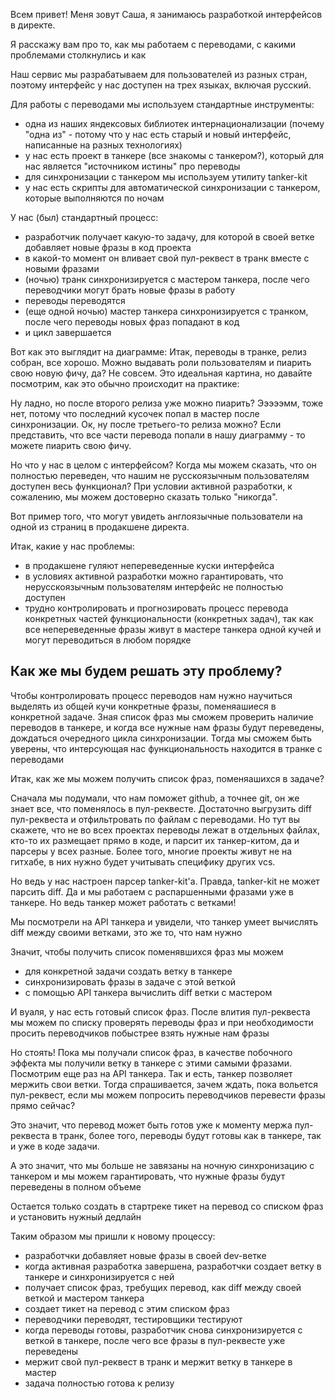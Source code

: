 Всем привет! Меня зовут Саша, я занимаюсь разработкой интерфейсов в директе.

Я расскажу вам про то, как мы работаем с переводами, с какими проблемами столкнулись и как 

Наш сервис мы разрабатываем для пользователей из разных стран, поэтому интерфейс у нас доступен на трех языках, включая русский.

Для работы с переводами мы используем стандартные инструменты:
- одна из наших яндексовых библиотек интернационализации (почему "одна из" - потому что у нас есть старый и новый интерфейс, написанные на разных технологиях)
- у нас есть проект в танкере (все знакомы с танкером?), который для нас является "источником истины" про переводы
- для синхронизации с танкером мы используем утилиту tanker-kit
- у нас есть скрипты для автоматической синхронизации с танкером, которые выполняются по ночам

У нас (был) стандартный процесс:
- разработчик получает какую-то задачу, для которой в своей ветке добавляет новые фразы в код проекта
- в какой-то момент он вливает свой пул-реквест в транк вместе с новыми фразами
- (ночью) транк синхронизируется с мастером танкера, после чего переводчики могут брать новые фразы в работу
- переводы переводятся
- (еще одной ночью) мастер танкера синхронизируется с транком, после чего переводы новых фраз попадают в код
- и цикл завершается

Вот как это выглядит на диаграмме:
Итак, переводы в транке, релиз собран, все хорошо. Можно выдавать роли пользователям и пиарить свою новую фичу, да?
Не совсем. Это идеальная картина, но давайте посмотрим, как это обычно происходит на практике:

Ну ладно, но после второго релиза уже можно пиарить? Эээээмм, тоже нет, потому что последний кусочек попал в мастер после синхронизации. Ок, ну после третьего-то релиза можно? Если представить, что все части перевода попали в нашу диаграмму - то можете пиарить свою фичу.

Но что у нас в целом с интерфейсом? Когда мы можем сказать, что он полностью переведен, что нашим не русскоязычным пользователям доступен весь функционал? При условии активной разработки, к сожалению, мы можем достоверно сказать только "никогда".

Вот пример того, что могут увидеть англоязычные пользователи на одной из страниц в продакшене директа.

Итак, какие у нас проблемы:
- в продакшене гуляют непереведенные куски интерфейса
- в условиях активной разработки можно гарантировать, что нерусскоязычным пользователям интерфейс не полностью доступен
- трудно контролировать и прогнозировать процесс перевода конкретных частей функциональности (конкретных задач), так как все непереведенные фразы живут в мастере танкера одной кучей и могут переводиться в любом порядке


## Как же мы будем решать эту проблему?

Чтобы контролировать процесс переводов нам нужно научиться выделять из общей кучи конкретные фразы, поменяашиеся в конкретной задаче. Зная список фраз мы сможем проверить наличие переводов в танкере, и когда все нужные нам фразы будут переведены, дождаться очередного цикла синхронизации. Тогда мы сможем быть уверены, что интерсующая нас функциональность находится в транке с переводами

Итак, как же мы можем получить список фраз, поменяашихся в задаче? 

Сначала мы подумали, что нам поможет github, а точнее git, он же знает все, что поменялось в пул-реквесте. Достаточно выгрузить diff пул-реквеста и отфильтровать по файлам с переводами. Но тут вы скажете, что не во всех проектах переводы лежат в отдельных файлах, кто-то их размещает прямо в коде, и парсит их танкер-китом, да и парсеры у всех разные. Более того, многие проекты живут не на гитхабе, в них нужно будет учитывать специфику других vcs.

Но ведь у нас настроен парсер tanker-kit'а. Правда, tanker-kit не может парсить diff. Да и мы работаем с распаршенными фразами уже в танкере. Но ведь танкер может работать с ветками!

Мы посмотрели на API танкера и увидели, что танкер умеет вычислять diff между своими ветками, это же то, что нам нужно

Значит, чтобы получить список поменявшихся фраз мы можем
- для конкретной задачи создать ветку в танкере
- синхронизировать фразы в задаче с этой веткой
- с помощью API танкера вычислить diff ветки с мастером

И вуаля, у нас есть готовый список фраз. После влития пул-реквеста мы можем по списку проверять переводы фраз и при необходимости просить переводчиков побыстрее взять нужные нам фразы

Но стоять! Пока мы получали список фраз, в качестве побочного эффекта мы получили ветку в танкере с этими самыми фразами. Посмотрим еще раз на API танкера. Так и есть, танкер позволяет мержить свои ветки. Тогда спрашивается, зачем ждать, пока вольется пул-реквест, если мы можем попросить переводчиков перевести фразы прямо сейчас?

Это значит, что перевод может быть готов уже к моменту мержа пул-реквеста в транк, более того, переводы будут готовы как в танкере, так и уже в коде задачи.

А это значит, что мы больше не завязаны на ночную синхронизацию с танкером и мы можем гарантировать, что нужные фразы будут переведены в полном объеме

Остается только создать в стартреке тикет на перевод со списком фраз и установить нужный дедлайн

Таким образом мы пришли к новому процессу:

- разработчки добавляет новые фразы в своей dev-ветке
- когда активная разработка завершена, разработчки создает ветку в танкере и синхронизируется с ней
- получает список фраз, требущих перевод, как diff между своей веткой и мастером танкера
- создает тикет на перевод с этим списком фраз
- переводчики переводят, тестировщики тестируют
- когда переводы готовы, разработчик снова синхронизируется с веткой в танкере, после чего все фразы в пул-реквесте уже переведены
- мержит свой пул-реквест в транк и мержит ветку в танкере в мастер
- задача полностью готова к релизу
